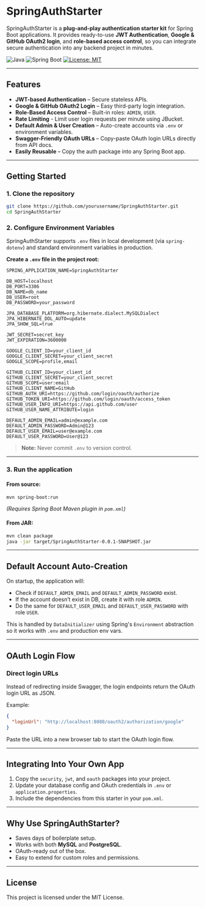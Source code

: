 # SpringAuthStarter

SpringAuthStarter is a **plug-and-play authentication starter kit** for Spring Boot applications. It provides ready-to-use **JWT Authentication**, **Google & GitHub OAuth2 login**, and **role-based access control**, so you can integrate secure authentication into any backend project in minutes.

![Java](https://img.shields.io/badge/Java-21-blue)
![Spring Boot](https://img.shields.io/badge/Spring_Boot-3.5-success)
[![License: MIT](https://img.shields.io/badge/License-MIT-yellow.svg)](https://opensource.org/licenses/MIT)


---

## **Features**

* **JWT-based Authentication** – Secure stateless APIs.
* **Google & GitHub OAuth2 Login** – Easy third-party login integration.
* **Role-Based Access Control** – Built-in roles: `ADMIN`, `USER`.
* **Rate Limiting** - Limit user login requests per minute using JBucket.
* **Default Admin & User Creation** – Auto-create accounts via `.env` or environment variables.
* **Swagger-Friendly OAuth URLs** – Copy-paste OAuth login URLs directly from API docs.
* **Easily Reusable** – Copy the auth package into any Spring Boot app.

---

## **Getting Started**

### **1. Clone the repository**

```bash
git clone https://github.com/yourusername/SpringAuthStarter.git
cd SpringAuthStarter
```

### **2. Configure Environment Variables**

SpringAuthStarter supports `.env` files in local development (via `spring-dotenv`) and standard environment variables in production.

**Create a `.env` file in the project root:**

```env
SPRING_APPLICATION_NAME=SpringAuthStarter

DB_HOST=localhost
DB_PORT=3306
DB_NAME=db_name
DB_USER=root
DB_PASSWORD=your_password

JPA_DATABASE_PLATFORM=org.hibernate.dialect.MySQLDialect
JPA_HIBERNATE_DDL_AUTO=update
JPA_SHOW_SQL=true

JWT_SECRET=secret_key
JWT_EXPIRATION=3600000

GOOGLE_CLIENT_ID=your_client_id
GOOGLE_CLIENT_SECRET=your_client_secret
GOOGLE_SCOPE=profile,email

GITHUB_CLIENT_ID=your_client_id
GITHUB_CLIENT_SECRET=your_client_secret
GITHUB_SCOPE=user:email
GITHUB_CLIENT_NAME=GitHub
GITHUB_AUTH_URI=https://github.com/login/oauth/authorize
GITHUB_TOKEN_URI=https://github.com/login/oauth/access_token
GITHUB_USER_INFO_URI=https://api.github.com/user
GITHUB_USER_NAME_ATTRIBUTE=login

DEFAULT_ADMIN_EMAIL=admin@example.com
DEFAULT_ADMIN_PASSWORD=Admin@123
DEFAULT_USER_EMAIL=user@example.com
DEFAULT_USER_PASSWORD=User@123
```

> **Note:** Never commit `.env` to version control.

---

### **3. Run the application**

#### From source:

```bash
mvn spring-boot:run
```

*(Requires Spring Boot Maven plugin in `pom.xml`)*

#### From JAR:

```bash
mvn clean package
java -jar target/SpringAuthStarter-0.0.1-SNAPSHOT.jar
```

---

## **Default Account Auto-Creation**

On startup, the application will:

* Check if `DEFAULT_ADMIN_EMAIL` and `DEFAULT_ADMIN_PASSWORD` exist.
* If the account doesn’t exist in DB, create it with role `ADMIN`.
* Do the same for `DEFAULT_USER_EMAIL` and `DEFAULT_USER_PASSWORD` with role `USER`.

This is handled by `DataInitializer` using Spring's `Environment` abstraction so it works with `.env` and production env vars.

---

## **OAuth Login Flow**

### **Direct login URLs**

Instead of redirecting inside Swagger, the login endpoints return the OAuth login URL as JSON.

Example:

```json
{
  "loginUrl": "http://localhost:8080/oauth2/authorization/google"
}
```

Paste the URL into a new browser tab to start the OAuth login flow.

---

## **Integrating Into Your Own App**

1. Copy the `security`, `jwt`, and `oauth` packages into your project.
2. Update your database config and OAuth credentials in `.env` or `application.properties`.
3. Include the dependencies from this starter in your `pom.xml`.

---

## **Why Use SpringAuthStarter?**

* Saves days of boilerplate setup.
* Works with both **MySQL** and **PostgreSQL**.
* OAuth-ready out of the box.
* Easy to extend for custom roles and permissions.

---

## **License**

This project is licensed under the MIT License.
